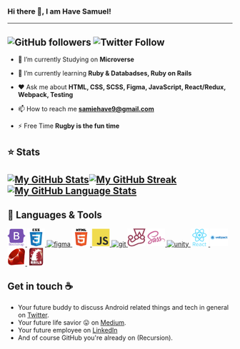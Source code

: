 ### Hi there 👋, I am Have Samuel! 
----

![GitHub followers](https://img.shields.io/github/followers/Have-Samuel?label=Follow%20me%20on%20Github&style=for-the-badge)
![Twitter Follow](https://img.shields.io/twitter/follow/samhave1?label=follow%20me%20on%20twitter&style=for-the-badge)
--

- 💼 I’m currently Studying on **Microverse**

- 🌱 I’m currently learning **Ruby & Databadses, Ruby on Rails**

- ❤️ Ask me about **HTML, CSS, SCSS, Figma, JavaScript, React/Redux, Webpack, Testing**

- 📫 How to reach me **samiehave9@gmail.com**

- ⚡ Free Time **Rugby is the fun time**

## ⭐ Stats 
[![My GitHub Stats](https://github-readme-stats.vercel.app/api/?username=Have-Samuel&count_private=true&theme=slateorange&show_icons=true)]()[![My GitHub Streak](http://github-readme-streak-stats.herokuapp.com?user=Have-Samuel&count_private=true&theme=slateorange)]()[![My GitHub Language Stats](https://github-readme-stats.vercel.app/api/top-langs/?username=Have-Samuel&langs_count=8&count_private=true&layout=compact&theme=slateorange)]()
--

## 🧰 Languages & Tools 
<p align="left">  <a href="https://getbootstrap.com" target="_blank" rel="noreferrer"> <img src="https://raw.githubusercontent.com/devicons/devicon/master/icons/bootstrap/bootstrap-plain-wordmark.svg" alt="bootstrap" width="40" height="40"/> </a> <a href="https://www.w3schools.com/css/" target="_blank" rel="noreferrer"> <img src="https://raw.githubusercontent.com/devicons/devicon/master/icons/css3/css3-original-wordmark.svg" alt="css3" width="40" height="40"/> </a> <a href="https://www.figma.com/" target="_blank" rel="noreferrer"> <img src="https://www.vectorlogo.zone/logos/figma/figma-icon.svg" alt="figma" width="40" height="40"/> </a> <a href="https://www.w3.org/html/" target="_blank" rel="noreferrer"> <img src="https://raw.githubusercontent.com/devicons/devicon/master/icons/html5/html5-original-wordmark.svg" alt="html5" width="40" height="40"/> </a>  <a href="https://developer.mozilla.org/en-US/docs/Web/JavaScript" target="_blank" rel="noreferrer"> <img src="https://raw.githubusercontent.com/devicons/devicon/master/icons/javascript/javascript-original.svg" alt="javascript" width="40" height="40"/> </a> <a href="https://git-scm.com/" target="_blank" rel="noreferrer"> <img src="https://www.vectorlogo.zone/logos/git-scm/git-scm-icon.svg" alt="git" width="40" height="40"/> </a> <img src="https://raw.githubusercontent.com/devicons/devicon/master/icons/jest/jest-plain.svg" alt="jest" width="40" height="40"/> </a> </a> <a href="https://mochajs.org/" target="_blank" rel="noreferrer"> <img src="https://raw.githubusercontent.com/devicons/devicon/master/icons/sass/sass-original.svg" alt="sass" width="40" height="40"/> </a> <a href="https://unity.com/" target="_blank" rel="noreferrer"> <img src="https://www.vectorlogo.zone/logos/unity3d/unity3d-icon.svg" alt="unity" width="40" height="40"/> </a> <a href="https://unrealengine.com/" target="_blank" rel="noreferrer"> <a href="https://reactjs.org/" target="_blank" rel="noreferrer"> <img src="https://raw.githubusercontent.com/devicons/devicon/master/icons/react/react-original-wordmark.svg" alt="react" width="40" height="40"/> </a> <a href="https://webpack.js.org" target="_blank" rel="noreferrer"> <img src="https://raw.githubusercontent.com/devicons/devicon/d00d0969292a6569d45b06d3f350f463a0107b0d/icons/webpack/webpack-original-wordmark.svg" alt="webpack" width="40" height="40"/> </a> <a href="https://www.ruby-lang.org/en/" target="_blank" rel="noreferrer"> <img src="https://raw.githubusercontent.com/devicons/devicon/master/icons/ruby/ruby-original.svg" alt="ruby" width="40" height="40"/> </a> <a href="https://rubyonrails.org" target="_blank" rel="noreferrer"> <img src="https://raw.githubusercontent.com/devicons/devicon/master/icons/rails/rails-original-wordmark.svg" alt="rails" width="40" height="40"/> </a>
  </p>

## Get in touch :coffee:

- Your future buddy to discuss Android related things and tech in general on [Twitter](https://twitter.com/samhave1).
- Your future life savior :stuck_out_tongue: on [Medium](https://medium.com/@samiehave9).
- Your future employee on [LinkedIn](https://www.linkedin.com/in/have-samuel/)
- And of course GitHub you're already on (Recursion).
